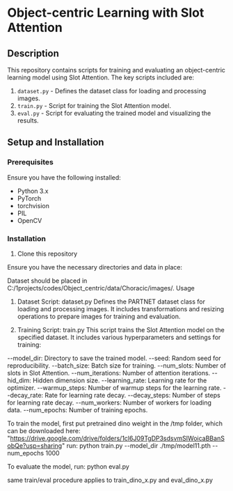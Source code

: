 # Object-centric Learning with Slot Attention

## Description

This repository contains scripts for training and evaluating an object-centric learning model using Slot Attention. The key scripts included are:

1. `dataset.py` - Defines the dataset class for loading and processing images.
2. `train.py` - Script for training the Slot Attention model.
3. `eval.py` - Script for evaluating the trained model and visualizing the results.

## Setup and Installation

### Prerequisites

Ensure you have the following installed:
- Python 3.x
- PyTorch
- torchvision
- PIL
- OpenCV

### Installation

1. Clone this repository 
 
 Ensure you have the necessary directories and data in place:

Dataset should be placed in C:/1projects/codes/Object_centric/data/Choracic/images/.
Usage
1. Dataset Script: dataset.py
Defines the PARTNET dataset class for loading and processing images. It includes transformations and resizing operations to prepare images for training and evaluation.

2. Training Script: train.py
This script trains the Slot Attention model on the specified dataset. It includes various hyperparameters and settings for training:

--model_dir: Directory to save the trained model.
--seed: Random seed for reproducibility.
--batch_size: Batch size for training.
--num_slots: Number of slots in Slot Attention.
--num_iterations: Number of attention iterations.
--hid_dim: Hidden dimension size.
--learning_rate: Learning rate for the optimizer.
--warmup_steps: Number of warmup steps for the learning rate.
--decay_rate: Rate for learning rate decay.
--decay_steps: Number of steps for learning rate decay.
--num_workers: Number of workers for loading data.
--num_epochs: Number of training epochs.


To train the model, 
first put pretrained dino weight in the /tmp folder, which can be downloaded here: "https://drive.google.com/drive/folders/1cl6J09TgDP3sdsvmSIWoicaBBanSobQe?usp=sharing"
run:
python train.py --model_dir ./tmp/model11.pth --num_epochs 1000


To evaluate the model, run:
python eval.py


same train/eval procedure applies to train_dino_x.py  and eval_dino_x.py